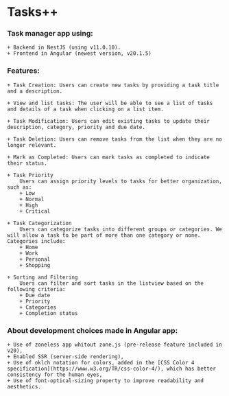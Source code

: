 # Tasks++

### Task manager app using:
    + Backend in NestJS (using v11.0.10).
    + Frontend in Angular (newest version, v20.1.5)

### Features:
    + Task Creation: Users can create new tasks by providing a task title and a description.

    + View and list tasks: The user will be able to see a list of tasks and details of a task when clicking on a list item.

    + Task Modification: Users can edit existing tasks to update their description, category, priority and due date.

    + Task Deletion: Users can remove tasks from the list when they are no longer relevant.

    + Mark as Completed: Users can mark tasks as completed to indicate their status.

    + Task Priority
        Users can assign priority levels to tasks for better organization, such as:
        + Low
        + Normal
        + High
        + Critical

    + Task Categorization
        Users can categorize tasks into different groups or categories. We will allow a task to be part of more than one category or none. Categories include:
        + Home
        + Work
        + Personal
        + Shopping

    + Sorting and Filtering
        Users can filter and sort tasks in the listview based on the following criteria:
        + Due date
        + Priority
        + Categories
        + Completion status

### About development choices made in Angular app:
    + Use of zoneless app whitout zone.js (pre-release feature included in v20),
    + Enabled SSR (server-side rendering),
    + Use of oklch notation for colors, added in the [CSS Color 4 specification](https://www.w3.org/TR/css-color-4/), which has better consistency for the human eyes,
    + Use of font-optical-sizing property to improve readability and aesthetics.